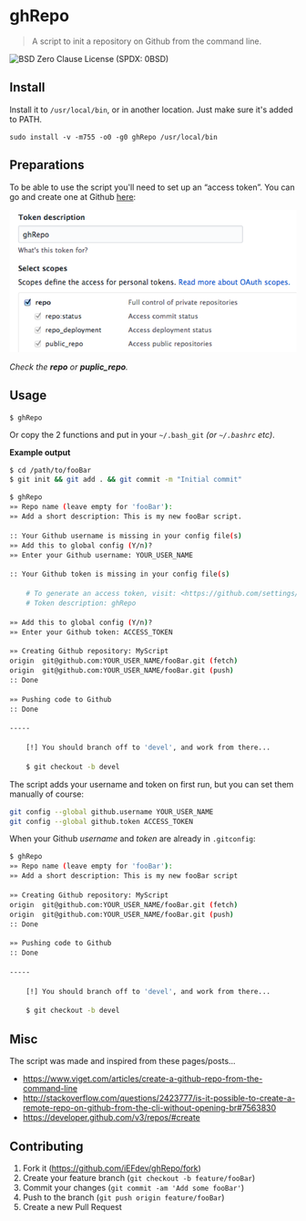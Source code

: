 # ghRepo

> A script to init a repository on Github from the command line.

![][license]


## Install

Install it to `/usr/local/bin`, or in another location. Just make sure it's added to PATH.

	sudo install -v -m755 -o0 -g0 ghRepo /usr/local/bin


## Preparations
To be able to use the script you'll need to set up an “access token”. You can go and create one at Github [here][token_url]:

![''][ghToken]

_Check the **repo** or **puplic_repo**._


## Usage

	$ ghRepo

Or copy the 2 functions and put in your `~/.bash_git` _(or `~/.bashrc` etc)_.

**Example output**

```bash
$ cd /path/to/fooBar
$ git init && git add . && git commit -m "Initial commit"
```
```bash
$ ghRepo
»» Repo name (leave empty for 'fooBar'):
»» Add a short description: This is my new fooBar script.

:: Your Github username is missing in your config file(s)
»» Add this to global config (Y/n)?
»» Enter your Github username: YOUR_USER_NAME

:: Your Github token is missing in your config file(s)

    # To generate an access token, visit: <https://github.com/settings/tokens>
    # Token description: ghRepo

»» Add this to global config (Y/n)?
»» Enter your Github token: ACCESS_TOKEN

»» Creating Github repository: MyScript
origin	git@github.com:YOUR_USER_NAME/fooBar.git (fetch)
origin	git@github.com:YOUR_USER_NAME/fooBar.git (push)
:: Done

»» Pushing code to Github
:: Done

-----

    [!] You should branch off to 'devel', and work from there...

    $ git checkout -b devel

```


The script adds your username and token on first run, but you can set them manually of course:

```bash
git config --global github.username YOUR_USER_NAME
git config --global github.token ACCESS_TOKEN
```

When your Github _username_ and _token_ are already in `.gitconfig`:

```bash
$ ghRepo
»» Repo name (leave empty for 'fooBar'):
»» Add a short description: This is my new fooBar script

»» Creating Github repository: MyScript
origin	git@github.com:YOUR_USER_NAME/fooBar.git (fetch)
origin	git@github.com:YOUR_USER_NAME/fooBar.git (push)
:: Done

»» Pushing code to Github
:: Done

-----

    [!] You should branch off to 'devel', and work from there...

    $ git checkout -b devel

```


## Misc

The script was made and inspired from these pages/posts...

-	https://www.viget.com/articles/create-a-github-repo-from-the-command-line
-	http://stackoverflow.com/questions/2423777/is-it-possible-to-create-a-remote-repo-on-github-from-the-cli-without-opening-br#7563830
-	https://developer.github.com/v3/repos/#create


## Contributing

1. Fork it (<https://github.com/iEFdev/ghRepo/fork>)
2. Create your feature branch (`git checkout -b feature/fooBar`)
3. Commit your changes (`git commit -am 'Add some fooBar'`)
4. Push to the branch (`git push origin feature/fooBar`)
5. Create a new Pull Request

<!-- Markdown link & img dfn's -->
[license]: https://img.shields.io/badge/License-0BSD-789.svg?style=plastic "BSD Zero Clause License (SPDX: 0BSD)"
[token_url]: https://github.com/settings/tokens
[ghToken]: https://raw.githubusercontent.com/iEFdev/ghRepo/master/gh_access_token.png